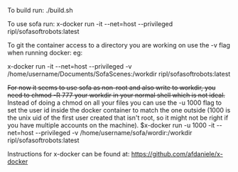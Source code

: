 To build run: ./build.sh

To use sofa run: x-docker run -it --net=host --privileged ripl/sofasoftrobots:latest 

To git the container access to a directory you are working on use the -v flag when running docker: eg:


x-docker run -it --net=host --privileged -v /home/username/Documents/SofaScenes:/workdir ripl/sofasoftrobots:latest


~~For now it seems to use sofa as non-root and also write to workdir, you need to chmod -R 777 your workdir in your normal shell which is not ideal.~~
Instead of doing a chmod on all your files you can use the -u 1000 flag to set the user id inside the docker container to match the one outside (1000 is the unix uid of the first user created that isn't root, so it might not be right if you have multiple accounts on the machine). 
$x-docker run -u 1000 -it --net=host --privileged -v /home/username/sofa/wordir:/workdir ripl/sofasoftrobots:latest


Instructions for x-docker can be found at: https://github.com/afdaniele/x-docker
